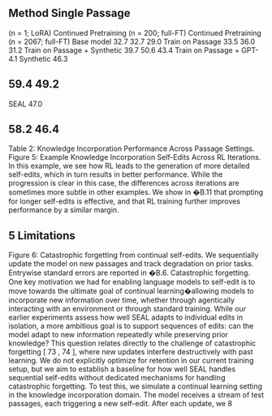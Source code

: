 ## Method Single Passage

(n = 1; LoRA) Continued Pretraining (n = 200; full-FT) Continued Pretraining (n = 2067; full-FT) Base model 32.7 32.7 29.0 Train on Passage 33.5 36.0 31.2 Train on Passage + Synthetic 39.7 50.6 43.4 Train on Passage + GPT-4.1 Synthetic 46.3

## 59.4 49.2

SEAL 47.0

## 58.2 46.4

Table 2: Knowledge Incorporation Performance Across Passage Settings. Figure 5: Example Knowledge Incorporation Self-Edits Across RL Iterations. In this example, we see how RL leads to the generation of more detailed self-edits, which in turn results in better performance. While the progression is clear in this case, the differences across iterations are sometimes more subtle in other examples. We show in �B.11 that prompting for longer self-edits is effective, and that RL training further improves performance by a similar margin.

## 5 Limitations

Figure 6: Catastrophic forgetting from continual self-edits. We sequentially update the model on new passages and track degradation on prior tasks. Entrywise standard errors are reported in �B.6. Catastrophic forgetting. One key motivation we had for enabling language models to self-edit is to move towards the ultimate goal of continual learning�allowing models to incorporate new information over time, whether through agentically interacting with an environment or through standard training. While our earlier experiments assess how well SEAL adapts to individual edits in isolation, a more ambitious goal is to support sequences of edits: can the model adapt to new information repeatedly while preserving prior knowledge? This question relates directly to the challenge of catastrophic forgetting [ 73 , 74 ], where new updates interfere destructively with past learning. We do not explicitly optimize for retention in our current training setup, but we aim to establish a baseline for how well SEAL handles sequential self-edits without dedicated mechanisms for handling catastrophic forgetting. To test this, we simulate a continual learning setting in the knowledge incorporation domain. The model receives a stream of test passages, each triggering a new self-edit. After each update, we 8